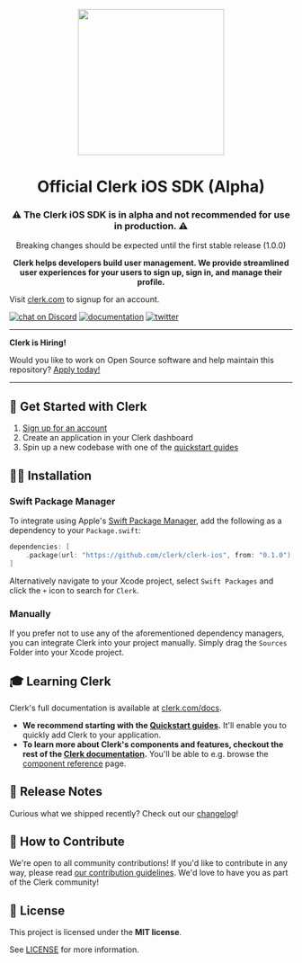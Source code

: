<p align="center">
  <a href="https://clerk.com?utm_source=github&utm_medium=clerk_ios" target="_blank" rel="noopener noreferrer">
    <picture>
      <source media="(prefers-color-scheme: dark)" srcset="https://images.clerk.com/static/logo-dark-mode-400x400.png">
      <img src="https://images.clerk.com/static/logo-light-mode-400x400.png" height="260">
    </picture>
  </a>
  <br />
</p>
<h1 align="center">
  Official Clerk iOS SDK (Alpha)
</h1>
<h3 align="center">
  <strong>
    ⚠️ The Clerk iOS SDK is in alpha and not recommended for use in production. ⚠️
  </strong>
</h3>
<p align="center">
  Breaking changes should be expected until the first stable release (1.0.0)
</p>
<p align="center">
  <strong>
    Clerk helps developers build user management. We provide streamlined user experiences for your users to sign up, sign in, and manage their profile.
  </strong>
</p>

Visit [clerk.com](https://clerk.com) to signup for an account.

[![chat on Discord](https://img.shields.io/discord/856971667393609759.svg?logo=discord)](https://clerk.com/discord)
[![documentation](https://img.shields.io/badge/documentation-clerk-green.svg)](https://clerk.com/docs)
[![twitter](https://img.shields.io/twitter/follow/ClerkDev?style=social)](https://twitter.com/intent/follow?screen_name=ClerkDev)

---

**Clerk is Hiring!**

Would you like to work on Open Source software and help maintain this repository? [Apply today!](https://jobs.ashbyhq.com/clerk)

---

## 🚀 Get Started with Clerk

1. [Sign up for an account](https://dashboard.clerk.com/sign-up?utm_source=github&utm_medium=clerk_ios_repo_readme)
1. Create an application in your Clerk dashboard
1. Spin up a new codebase with one of the [quickstart guides](https://clerk.com/docs/quickstarts/overview?utm_source=github&utm_medium=clerk_ios_repo_readme)

## 🧑‍💻 Installation

<!---

### CocoaPods

Clerk is available through [CocoaPods](http://cocoapods.org). To install
it, simply add the following line to your Podfile:

```bash
pod 'Clerk'
```

### Carthage

[Carthage](https://github.com/Carthage/Carthage) is a decentralized dependency manager that builds your dependencies and provides you with binary frameworks.

To integrate Clerk into your Xcode project using Carthage, specify it in your `Cartfile`:

```ogdl
github "KITGITHUBHANDLE/Clerk"
```

Run `carthage update --use-xcframeworks` to build the framework and drag the built `Clerk.xcframework` bundles from Carthage/Build into the "Frameworks and Libraries" section of your application’s Xcode project.

-->

### Swift Package Manager

To integrate using Apple's [Swift Package Manager](https://swift.org/package-manager/), add the following as a dependency to your `Package.swift`:

```swift
dependencies: [
    .package(url: "https://github.com/clerk/clerk-ios", from: "0.1.0")
]
```

Alternatively navigate to your Xcode project, select `Swift Packages` and click the `+` icon to search for `Clerk`.

### Manually

If you prefer not to use any of the aforementioned dependency managers, you can integrate Clerk into your project manually. Simply drag the `Sources` Folder into your Xcode project.

## 🎓 Learning Clerk

Clerk's full documentation is available at [clerk.com/docs](https://clerk.com/docs?utm_source=github&utm_medium=clerk_ios_repo_readme).

- **We recommend starting with the [Quickstart guides](https://clerk.com/docs/quickstarts/overview).** It'll enable you to quickly add Clerk to your application.
- **To learn more about Clerk's components and features, checkout the rest of the [Clerk documentation](https://clerk.com/docs?utm_source=github&utm_medium=clerk_ios_repo_readme).** You'll be able to e.g. browse the [component reference](https://clerk.com/docs/components/overview?utm_source=github&utm_medium=clerk_ios_repo_readme) page.

## 🚢 Release Notes

Curious what we shipped recently? Check out our [changelog](https://clerk.com/changelog)!

## 🤝 How to Contribute

We're open to all community contributions! If you'd like to contribute in any way, please read [our contribution guidelines](https://github.com/clerk/javascript/blob/main/docs/CONTRIBUTING.md). We'd love to have you as part of the Clerk community!

## 📝 License

This project is licensed under the **MIT license**.

See [LICENSE](https://github.com/clerk/javascript/blob/main/LICENSE) for more information.
